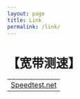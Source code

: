 ```yaml
---
layout: page
title: Link
permalink: /link/
---
```


【宽带测速】
============

<table>
<tr><td><a href="http://www.speedtest.net/" target="_blank">Speedtest.net</a></td>
</tr>
</table>
 

